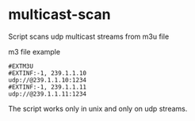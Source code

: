 # multicast-scan

Script scans udp multicast streams from m3u file

m3 file example

```
#EXTM3U
#EXTINF:-1, 239.1.1.10
udp://@239.1.1.10:1234
#EXTINF:-1, 239.1.1.11
udp://@239.1.1.11:1234
```

The script works only in unix and only on udp streams.